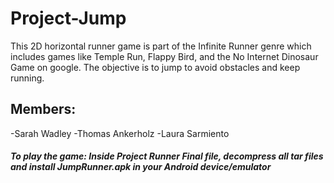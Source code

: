 # Project-Jump
This 2D horizontal runner game is part of the Infinite Runner genre which includes games like Temple Run, Flappy Bird, and the No Internet Dinosaur Game on google. The objective is to jump to avoid obstacles and keep running.
## Members:
-Sarah Wadley
-Thomas Ankerholz
-Laura Sarmiento
##### **_To play the game_: Inside Project Runner Final file, decompress all tar files and install JumpRunner.apk in your Android device/emulator**
